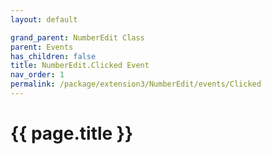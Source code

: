 ```yaml
---
layout: default

grand_parent: NumberEdit Class
parent: Events
has_children: false
title: NumberEdit.Clicked Event
nav_order: 1
permalink: /package/extension3/NumberEdit/events/Clicked
---
```

# {{ page.title }}
